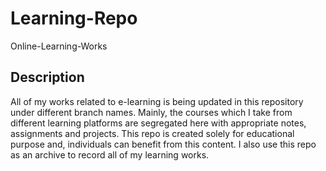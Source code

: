 # Learning-Repo
 Online-Learning-Works

## Description
All of my works related to e-learning is being updated in this repository under different branch names. Mainly, the courses which I take from different learning platforms are segregated here with appropriate notes, assignments and projects. This repo is created solely for educational purpose and, individuals can benefit from this content. I also use this repo as an archive to record all of my learning works.

